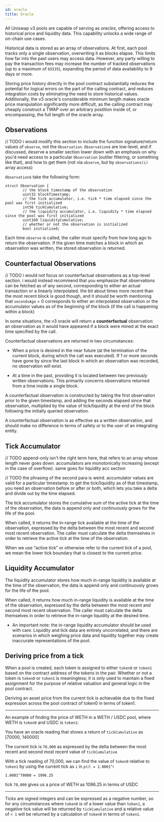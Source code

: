 ```yaml
---
id: oracle
title: Oracle
---
```


All Uniswap v3 pools are capable of serving as _oracles_, offering access to historical price and liquidity data. This capability unlocks a wide range of on-chain use cases.

Historical data is stored as an array of observations. At first, each pool tracks only a single observation, overwriting it as blocks elapse. This limits how far into the past users may access data. However, any party willing to pay the transaction fees may increase the number of tracked observations (up to a maximum of `65535`), expanding the period of data availability to 9 days or more.

Storing price history directly in the pool contract substantially reduces the potential for logical errors on the part of the calling contract, and reduces integration costs by eliminating the need to store historical values. Additionally, the v3 oracle's considerable minimum length makes oracle price manipulation significantly more difficult, as the calling contract may cheaply construct a TWAP over an arbitrary postition inside of, or encompassing, the full length of the oracle array.

## Observations

// TODO i would modify this section to include the function signature/return values of `observe`, not the `Observation`. `Observation`s are low-level, and if discussed, deserve a smaller section lower down with an emphasis on why you'd need access to a particular `Observation` (outlier filtering, or something like that), and how to get them (not via `observe`, but by `observations(i)` array access)

`Observation`s take the following form:

```solidity
struct Observation {
        // the block timestamp of the observation
        uint32 blockTimestamp;
        // the tick accumulator, i.e. tick * time elapsed since the pool was first initialized
        int56 tickCumulative;
        // the liquidity accumulator, i.e. liquidity * time elapsed since the pool was first initialized
        uint160 liquidityCumulative;
        // whether or not the observation is initialized
        bool initialized;
```

Each time `observe` is called, the caller must specify from how long ago to return the observation. If the given time matches a block in which an observation was written, the stored observation is returned.

## Counterfactual Observations

// TODO i would not focus on counterfactual observations as a top-level section. i would instead recommend that you emphasize that observations can be fetched as of any second, corresponding to either an actual transaction or a linearly interpolated. the bit about times more recent than the most recent block is good though, and it should be worth mentioning that `secondsAgo` = 0 corresponds to either an interpolated observation _or_ the accumulator values as of the beginning of the block (if the call is happening within a block)

In some situations, the v3 oracle will return a **counterfactual** observation: an observation as it would have appeared if a block were mined at the exact time specified by the call. 

Counterfactual observations are returned in two circumstances:

* When a price is desired in the near future (at the termination of the current block, during which the call was executed). If 1 or more seconds have gone by since the last block in which an observation was recorded, no observation will exist.

* At a time in the past, providing it is located between two previously written observations. This primarily concerns observations returned from a time inside a single block.

A counterfactual observation is constructed by taking the first observation prior to the given timestamp, and adding the seconds elapsed since that observation, multiplied by the value of tick/liquidity at the end of the block following the initially queried observation.

A counterfactual observation is as effective as a written observation, and should make no difference in terms of safety or to the user of an integrating entity.

## Tick Accumulator

// TODO append-only isn't the right term here, that refers to an array whose length never goes down. accumulators are monotonically increasing (except in the case of overflow). same goes for liquidity acc section

// TODO the phrasing of the second para is weird. accumulator values are valid for a particular timestamp. to get the tick/liquidity as of that timestamp, you need an observation before or after or both, which lets you take a delta and divide out by the time elapsed.

The tick accumulator stores the cumulative sum of the active tick at the time of the observation, the data is append only and continuously grows for the life of the pool.

When called, it returns the in-range tick available at the time of the observation, expressed by the delta between the most recent and second most recent observation. The caller must calculate the delta themselves in order to retrieve the active tick at the time of the observation.

When we use “active tick” or otherwise refer to the current tick of a pool, we mean the lower tick boundary that is closest to the current price.


## Liquidity Accumulator

The liquidity accumulator stores how much in-range liquidity is available at the time of the observation, the data is append only and continuously grows for the life of the pool.

When called, it returns how much in-range liquidity is available at the time of the observation, expressed by the delta between the most recent and second most recent observation. The caller must calculate the delta themselves in order to retrieve the in-range liquidity at the desired time.

- An important note: the in-range liquidity accumulator should be used with care. Liquidity and tick data are entirely uncorrelated, and there are scenarios in which weighing price data and liquidity together may create inaccurate representations of the pool.


## Deriving price from a tick

When a pool is created, each token is assigned to either `token0` or `token1` based on the contract address of the tokens in the pair. Whether or not a token is `token0` or `token1` is meaningless; it is only used to maintain a fixed assignment for the purpose of relative valuation and general logic in the pool contract. 

Deriving an asset price from the current tick is achievable due to the fixed expression across the pool contract of token0 in terms of token1.

----

An example of finding the price of WETH in a WETH / USDC pool, where WETH is `token0` and USDC is `token1`: 

You have an oracle reading that shows a return of `tickCumulative` as [70000, 140000]

The current tick is `70,000` as expressed by the delta between the most recent and second most recent value of `tickCumulative`

With a tick reading of 70,000, we can find the value of `token0` relative to `token1` by using the current tick as `i` in `𝑝(𝑖) = 1.0001^𝑖`

`1.0001^70000 = 1996.25` 

tick `70,000` gives us a price of WETH as 1096.25 in terms of USDC

----

Ticks are signed integers and can be expressed as a negative number, so for any circumstances where `token0` is of a lower value than `token1`, a negative tick value will be returned by `tickCumulative` and a relative value of `< 1` will be returned by a calculation of `token0` in terms of `token1`.